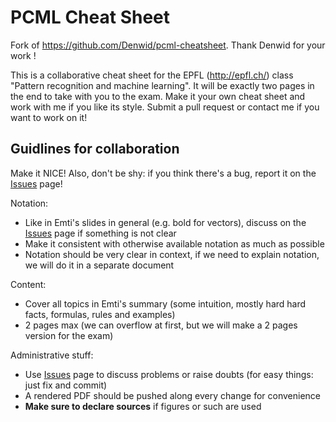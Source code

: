 PCML Cheat Sheet
================

Fork of https://github.com/Denwid/pcml-cheatsheet. Thank Denwid for your work !

This is a collaborative cheat sheet for the EPFL (http://epfl.ch/) class "Pattern recognition and machine learning".
It will be exactly two pages in the end to take with you to the exam.
Make it your own cheat sheet and work with me if you like its style. 
Submit a pull request or contact me if you want to work on it!


Guidlines for collaboration
---------------------------

Make it NICE! Also, don't be shy: if you think there's a bug, report it on the [Issues](../../issues) page!

Notation:
- Like in Emti's slides in general (e.g. bold for vectors), discuss on the [Issues](../../issues) page if something is not clear
- Make it consistent with otherwise available notation as much as possible
- Notation should be very clear in context, if we need to explain notation, we will do it in a separate document

Content:
- Cover all topics in Emti's summary (some intuition, mostly hard hard facts, formulas, rules and examples)
- 2 pages max (we can overflow at first, but we will make a 2 pages version for the exam)

Administrative stuff:
- Use [Issues](../../issues) page to discuss problems or raise doubts (for easy things: just fix and commit)
- A rendered PDF should be pushed along every change for convenience
- **Make sure to declare sources** if figures or such are used
